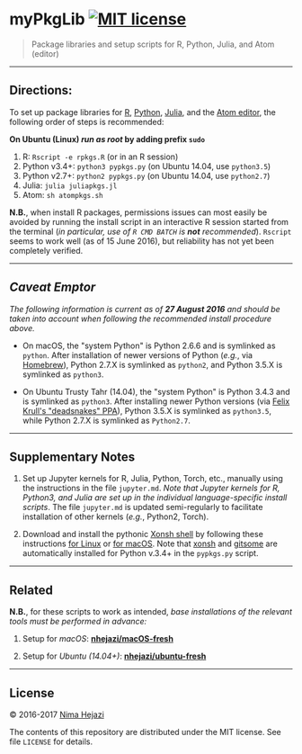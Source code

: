 # myPkgLib [![MIT license](http://img.shields.io/badge/license-MIT-brightgreen.svg)](http://opensource.org/licenses/MIT)

> Package libraries and setup scripts for R, Python, Julia, and Atom (editor)

---

## Directions:

To set up package libraries for [R](https://www.r-project.org),
[Python](https://www.python.org), [Julia](http://julialang.org), and the [Atom
editor](https://atom.io), the following order of steps is recommended:

**On Ubuntu (Linux) _run as root_ by adding prefix `sudo`**

1. R: `Rscript -e rpkgs.R` (or in an R session)
2. Python v3.4+: `python3 pypkgs.py` (on Ubuntu 14.04, use `python3.5`)
3. Python v2.7+: `python2 pypkgs.py` (on Ubuntu 14.04, use `python2.7`)
4. Julia: `julia juliapkgs.jl`
5. Atom: `sh atompkgs.sh`

__N.B.__, when install R packages, permissions issues can most easily be avoided
by running the install script in an interactive R session started from the
terminal (_in particular, use of `R CMD BATCH` is **not** recommended_).
`Rscript` seems to work well (as of 15 June 2016), but reliability has not yet
been completely verified.

---

## _Caveat Emptor_

_The following information is current as of **27 August 2016** and should be
taken into account when following the recommended install procedure above._

* On macOS, the "system Python" is Python 2.6.6 and is symlinked as `python`.
    After installation of newer versions of Python (_e.g._, via
    [Homebrew](http://brew.sh)), Python 2.7.X is symlinked as `python2`, and
    Python 3.5.X is symlinked as `python3`.

* On Ubuntu Trusty Tahr (14.04), the "system Python" is Python 3.4.3 and is
    symlinked as `python3`. After installing newer Python versions (via
    [Felix Krull's "deadsnakes"
    PPA](https://launchpad.net/~fkrull/+archive/ubuntu/deadsnakes)),
    Python 3.5.X is symlinked as `python3.5`, while Python 2.7.X is symlinked as
    `Python2.7`.

---

## Supplementary Notes

1. Set up Jupyter kernels for R, Julia, Python, Torch, etc., manually using the
    instructions in the file `jupyter.md`. _Note that Jupyter kernels for R,
    Python3, and Julia are set up in the individual language-specific install
    scripts_. The file `jupyter.md` is updated semi-regularly to facilitate
    installation of other kernels (_e.g._, Python2, Torch).

2. Download and install the pythonic [Xonsh shell](http://xon.sh) by following
    these instructions [for Linux](http://xon.sh/linux.html) or [for
    macOS](http://xon.sh/osx.html). Note that
    [xonsh](https://github.com/xonsh/xonsh) and
    [gitsome](https://github.com/donnemartin/gitsome) are automatically
    installed for Python v.3.4+ in the `pypkgs.py` script.

---

## Related

__N.B.__, for these scripts to work as intended, _base installations of the
relevant tools must be performed in advance:_

1. Setup for _macOS_:
    __[nhejazi/macOS-fresh](https://github.com/nhejazi/macOS-fresh)__

2. Setup for _Ubuntu (14.04+)_:
    __[nhejazi/ubuntu-fresh](https://github.com/nhejazi/ubuntu-fresh)__

---

## License

&copy; 2016-2017 [Nima Hejazi](http://nimahejazi.org)

The contents of this repository are distributed under the MIT license. See file
`LICENSE` for details.
